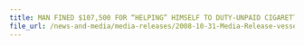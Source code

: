 ```yaml
---
title: MAN FINED $107,500 FOR “HELPING” HIMSELF TO DUTY-UNPAID CIGARETTES IN VESSEL ORDER SCAM 
file_url: /news-and-media/media-releases/2008-10-31-Media-Release-vesselorderscam.pdf
---
```

